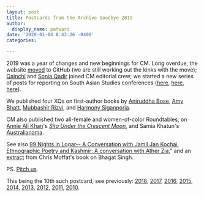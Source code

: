 ```yaml
---
layout: post
title: Postcards from the Archive Goodbye 2019
author:
  display_name: patwari
date: '2020-01-04 8:43:26 -0400'
categories:

---
```


2019 was a year of changes and new beginnings for CM. Long overdue, the website [moved](https://www.chapatimystery.com/archives/change.html) to GitHub (we are still working out the kinks with the move); [Qainchi](https://www.chapatimystery.com/posts/qainchi.html) and [Sonia Qadir](https://www.chapatimystery.com/archives/Australianama-RT.html) joined CM editorial crew; we started a new series of posts for reporting on South Asian Studies conferences
([here](https://www.chapatimystery.com/archives/8th_annual_um_pakistan_conference_movement_migration_and_borders.html),
[here](https://www.chapatimystery.com/archives/matters_of_the_state_conference_report.html),
[here](https://www.chapatimystery.com/archives/9th_annual_UM_Pakistan_Conference_report.html)).

We published four XQs on first-author books by [Aniruddha Bose](https://www.chapatimystery.com/archives/xqs_xvi_-_a_conversation_with_aniruddha_bose.html), [Amy Bhatt](https://www.chapatimystery.com/archives/xqs_xvii_-_a_conversation_with_amy_bhatt.html), [Mubbashir Rizvi](https://www.chapatimystery.com/archives/xqs_xviii_-_a_conversation_with_mubbashir_rizvi.html), and [Harmony Siganporia](https://www.chapatimystery.com/archives/xqs_xix_-_a_conversation_with_harmony_siganporia.html).

CM also published two all-female and women-of-color Roundtables, on [Annie Ali Khan](https://www.chapatimystery.com/archives/in_memoriam_quratulain_ali_khan.html)'s [*Sita Under the Crescent
Moon*](https://www.chapatimystery.com/archives/roundtableiv_Sita_Under_the_Crescent_Moon.html), and Samia Khatun's [Australianama](https://www.chapatimystery.com/archives/Australianama-RT.html).

See also [99 Nights in Logar-- A Conversation with Jamil Jan Kochai](https://www.chapatimystery.com/archives/99_nights_in_logar.html), [Ethnographic Poetry and Kashmir: A conversation with Ather Zia](https://www.chapatimystery.com/archives/ethnographic_poetry_and_kashmir_a_conversation_with_ather_zia.html),"
and an [extract](https://www.chapatimystery.com/archives/cm_exclusive_the_promise_of_bhagat_singh.html)
from Chris Moffat's book on Bhagat Singh.

PS. [Pitch us](https://www.chapatimystery.com/archives/get_involved.html).

This being the 10th such postcard, see previously:
[2018](https://www.chapatimystery.com/archives/postcards_from_the_archives_goodbye_2018.html),
[2017](https://www.chapatimystery.com/archives/postcards_from_the_archives_goodbye_2017.html), [2016](https://www.chapatimystery.com/archives/postcards_from_the_archives_goodbye_2016.html), [2015](https://www.chapatimystery.com/archives/postcards_from_the_archive_goodbye_2015.html),
[2014](https://www.chapatimystery.com/archives/postcards_from_the_archive_goodbye_2014.html), [2013](https://www.chapatimystery.com/archives/postcards_from_the_archive_goodbye_2013.html), [2012](https://www.chapatimystery.com/archives/postcards_from_the_archive_goodbye_2012.html), [2011](https://www.chapatimystery.com/archives/postcards_from_the_archive_goodbye_2011.html), [2010](https://www.chapatimystery.com/archives/goodbye_2010.html).

